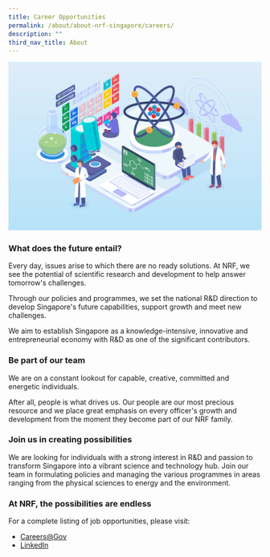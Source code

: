 ```yaml
---
title: Career Opportunities
permalink: /about/about-nrf-singapore/careers/
description: ""
third_nav_title: About
---
```

![](/images/About/mar5-outline-07.jpg)

### **What does the future entail?**

Every day, issues arise to which there are no ready solutions. At NRF, we see the potential of scientific research and development to help answer tomorrow's challenges.

Through our policies and programmes, we set the national R&D direction to develop Singapore's future capabilities, support growth and meet new challenges.

We aim to establish Singapore as a knowledge-intensive, innovative and entrepreneurial economy with R&D as one of the significant contributors.

### **Be part of our team**
We are on a constant lookout for capable, creative, committed and energetic individuals.

After all, people is what drives us. Our people are our most precious resource and we place great emphasis on every officer's growth and development from the moment they become part of our NRF family.

### **Join us in creating possibilities**
We are looking for individuals with a strong interest in R&D and passion to transform Singapore into a vibrant science and technology hub. Join our team in formulating policies and managing the various programmes in areas ranging from the physical sciences to energy and the environment.

### **At NRF, the possibilities are endless**

For a complete listing of job opportunities, please visit:
  *  [Careers@Gov](https://www.careers.hrp.gov.sg/sap/bc/ui5_ui5/sap/ZGERCFA004/index.html)
  *  [LinkedIn](https://www.linkedin.com/company/nrfsg/)